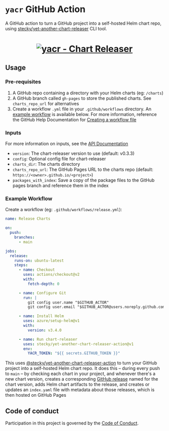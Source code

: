 # `yacr` GitHub Action

A GitHub action to turn a GitHub project into a self-hosted Helm chart repo, using [stecky/yet-another-chart-releaser](https://github.com/stecky/yet-another-chart-releaser) CLI tool.

<h1 align="center">
  <a href="https://github.com/stecky/yet-another-chart-releaser"><img src="https://github.com/stecky/yet-another-chart-releaser-action/blob/main/.github/yacr_logo.png" alt="yacr - Chart Releaser"></a>
  <br>
</h1>

## Usage

### Pre-requisites

1. A GitHub repo containing a directory with your Helm charts (eg: `/charts`)
1. A GitHub branch called `gh-pages` to store the published charts. See `charts_repo_url` for alternatives
1. Create a workflow `.yml` file in your `.github/workflows` directory. An [example workflow](#example-workflow) is available below.
  For more information, reference the GitHub Help Documentation for [Creating a workflow file](https://help.github.com/en/articles/configuring-a-workflow#creating-a-workflow-file)

### Inputs

For more information on inputs, see the [API Documentation](https://developer.github.com/v3/repos/releases/#input)

- `version`: The chart-releaser version to use (default: v0.3.3)
- `config`: Optional config file for chart-releaser
- `charts_dir`: The charts directory
- `charts_repo_url`: The GitHub Pages URL to the charts repo (default: `https://<owner>.github.io/<project>`)
- `packages_with_index`: Save a copy of the package files to the GitHub pages branch and reference them in the index

### Example Workflow

Create a workflow (eg: `.github/workflows/release.yml`):

```yaml
name: Release Charts

on:
  push:
    branches:
      - main

jobs:
  release:
    runs-on: ubuntu-latest
    steps:
      - name: Checkout
        uses: actions/checkout@v2
        with:
          fetch-depth: 0

      - name: Configure Git
        run: |
          git config user.name "$GITHUB_ACTOR"
          git config user.email "$GITHUB_ACTOR@users.noreply.github.com"

      - name: Install Helm
        uses: azure/setup-helm@v1
        with:
          version: v3.4.0

      - name: Run chart-releaser
        uses: stecky/yet-another-chart-releaser-action@v1
        env:
          YACR_TOKEN: "${{ secrets.GITHUB_TOKEN }}"
```

This uses [@stecky/yet-another-chart-releaser-action](https://www.github.com/stecky/yet-another-chart-releaser-action) to turn your GitHub project into a self-hosted Helm chart repo.
It does this – during every push to `main` – by checking each chart in your project, and whenever there's a new chart version, creates a corresponding [GitHub release](https://help.github.com/en/github/administering-a-repository/about-releases) named for the chart version, adds Helm chart artifacts to the release, and creates or updates an `index.yaml` file with metadata about those releases, which is then hosted on GitHub Pages

## Code of conduct

Participation in this project is governed by the [Code of Conduct](CODE_OF_CONDUCT.md).
